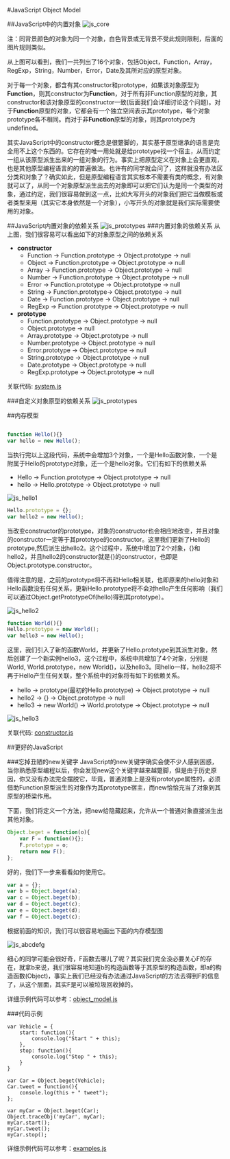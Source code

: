 #JavaScript Object Model

##JavaScript中的内置对象
![js_core](./images/js_core.png)

注：同背景颜色的对象为同一个对象，白色背景或无背景不受此规则限制，后面的图片规则类似。

从上图可以看到，我们一共列出了16个对象，包括Object，Function，Array，RegExp，String，Number，Error，Date及其所对应的原型对象。

对于每一个对象，都含有其constructor和prototype，如果该对象原型为**Function**，则其constructor为**Function**，对于所有非Function原型的对象，其constructor和该对象原型的constructor一致(后面我们会详细讨论这个问题)。对于**Function**原型的对象，它都会有一个独立空间表示其prototype，每个对象prototype各不相同。而对于非**Function**原型的对象，则其prototype为undefined。

其实JavaScript中的constructor概念是很蹩脚的，其实基于原型继承的语言是完全用不上这个东西的。它存在的唯一用处就是给prototype找一个宿主，从而约定一组从该原型派生出来的一组对象的行为。事实上把原型定义在对象上会更直观，也是其他原型编程语言的的普遍做法。也许有的同学就会问了，这样就没有办法区分类和对象了？确实如此，但是原型编程语言其实根本不需要有类的概念，有对象就可以了，从同一个对象原型派生出去的对象即可以把它们认为是同一个类型的对象，通过约定，我们很容易做到这一点，比如大写开头的对象我们把它当做模板或者类型来用（其实它本身依然是一个对象），小写开头的对象就是我们实际需要使用的对象。

##JavaScript内置对象的依赖关系
![js_prototypes](./images/js_prototypes_core.png)
###内置对象的依赖关系
从上图，我们很容易可以看出如下的对象原型之间的依赖关系

* **constructor**
	* Function -> Function.prototype -> Object.prototype -> null
	* Object -> Function.prototype -> Object.prototype -> null
	* Array -> Function.prototype -> Object.prototype -> null
	* Number -> Function.prototype -> Object.prototype -> null
	* Error -> Function.prototype -> Object.prototype -> null
	* String -> Function.prototype-> Object.prototype -> null
	* Date -> Function.prototype -> Object.prototype -> null
	* RegExp -> Function.prototype -> Object.prototype -> null
* **prototype**
	* Function.prototype -> Object.prototype -> null
	* Object.prototype -> null
	* Array.prototype -> Object.prototype -> null 
	* Number.prototype -> Object.prototype -> null
	* Error.prototype -> Object.prototype -> null
	* String.prototype -> Object.prototype -> null
	* Date.prototype -> Object.prototype -> null
	* RegExp.prototype -> Object.prototype -> null

关联代码: [system.js](https://github.com/jameszhan/simplifyjs/blob/master/kernel/system.js)	
	
###自定义对象原型的依赖关系
![js_prototypes](./images/js_prototypes_objects.png)


##内存模型
~~~js

function Hello(){}
var hello = new Hello();
~~~

当执行完以上这段代码，系统中会增加3个对象，一个是Hello函数对象，一个是附属于Hello的prototype对象，还一个是hello对象。它们有如下的依赖关系

* Hello -> Function.prototype -> Object.prototype -> null
* hello -> Hello.prototype -> Object.prototype -> null

![js_hello1](./images/js_hello1.png)

~~~js
Hello.prototype = {};
var hello2 = new Hello();
~~~
当改变constructor的prototype，对象的constructor也会相应地改变，并且对象的constructor一定等于其prototype的constructor。这里我们更新了Hello的prototype,然后派生出hello2。这个过程中，系统中增加了2个对象，{}和hello2，并且hello2的constructor就是{}的constructor，也即是Object.prototype.constructor。

值得注意的是，之前的prototype将不再和Hello相关联，也即原来的hello对象和Hello函数没有任何关系，更新Hello.prototype将不会对hello产生任何影响（我们可以通过Object.getPrototypeOf(hello)得到其prototype）。

![js_hello2](./images/js_hello2.png)

~~~js
function World(){}
Hello.prototype = new World();
var hello3 = new Hello();
~~~

这里，我们引入了新的函数World，并更新了Hello.prototype到其派生对象，然后创建了一个新实例hello3，这个过程中，系统中共增加了4个对象，分别是World, World.prototype，new World()，以及hello3。同hello一样，hello2将不再于Hello产生任何关联，整个系统中的对象将有如下的依赖关系。

* hello -> prototype(最初的Hello.prototype) -> Object.prototype -> null
* hello2 -> {} -> Object.prototype -> null
* hello3 -> new World() -> World.prototype -> Object.prototype -> null

![js_hello3](./images/js_hello3.png)

关联代码: [constructor.js](https://github.com/jameszhan/simplifyjs/blob/master/kernel/constructor.js)	



##更好的JavaScript

###忘掉丑陋的new关键字
JavaScript的new关键字确实会使不少人感到困惑，当你熟悉原型编程以后，你会发现new这个关键字越来越蹩脚，但是由于历史原因，你又没有办法完全摆脱它，毕竟，普通对象上是没有prototype属性的，必须借助Function原型派生的对象作为其prototype宿主，而new恰恰充当了对象到其原型的桥梁作用。

下面，我们将定义一个方法，把new给隐藏起来，允许从一个普通对象直接派生出其他对象。

~~~js
Object.beget = function(o){
    var F = function(){};
    F.prototype = o;
    return new F();
};
~~~

好的，我们下一步来看看如何使用它。

~~~js
var a = {};
var b = Object.beget(a);
var c = Object.beget(b);
var d = Object.beget(c);
var e = Object.beget(d);
var f = Object.beget(c);
~~~

根据前面的知识，我们可以很容易地画出下面的内存模型图

![js_abcdefg](./images/js_abcdefg.png)

细心的同学可能会很好奇，F函数去哪儿了呢？其实我们完全没必要关心F的存在，就拿b来说，我们很容易地知道b的构造函数等于其原型的构造函数，即a的构造函数(Object)，事实上我们已经没有办法通过JavaScript的方法去得到F的信息了，从这个层面，其实F是可以被垃圾回收掉的。

详细示例代码可以参考：[object_model.js](https://github.com/jameszhan/simplifyjs/blob/master/kernel/object_model.js)	

###代码示例
~~~
var Vehicle = {
    start: function(){
        console.log("Start " + this);
    },
    stop: function(){
        console.log("Stop " + this);
    }
}

var Car = Object.beget(Vehicle);
Car.tweet = function(){
    console.log(this + " tweet");
};

var myCar = Object.beget(Car);
Object.traceObj('myCar', myCar);
myCar.start();
myCar.tweet();
myCar.stop();
~~~

详细示例代码可以参考：[examples.js](https://github.com/jameszhan/simplifyjs/blob/master/kernel/examples.js)	